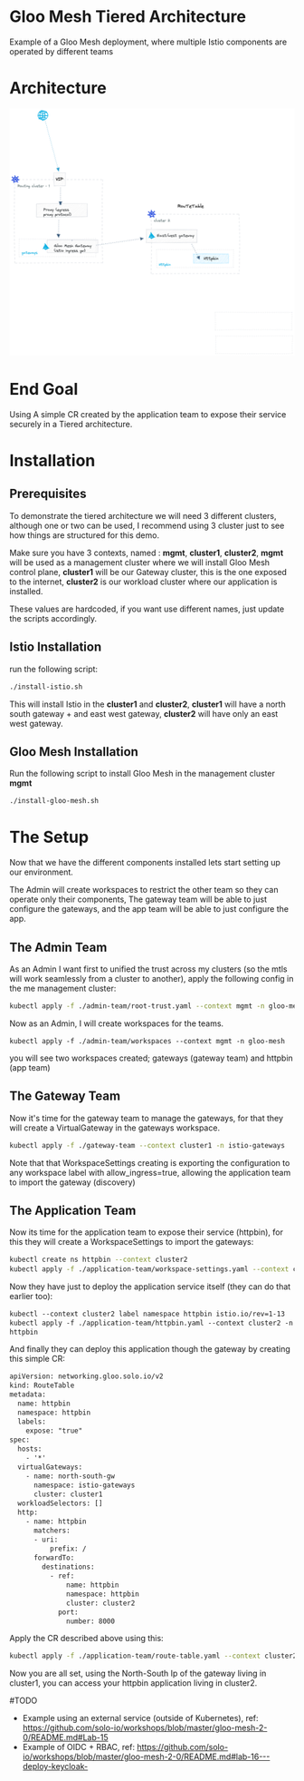 # Gloo Mesh Tiered Architecture
Example of a Gloo Mesh deployment, where multiple Istio components are operated by different teams


# Architecture 

 ![Arch](https://raw.githubusercontent.com/asayah/gloo-mesh-tiered-arch/main/arch.png)


# End Goal

Using A simple CR created by the application team to expose their service securely in a Tiered architecture. 


# Installation 

## Prerequisites

To demonstrate the tiered architecture we will need 3 different clusters, although one or two can be used, I recommend using 3 cluster just to see how things are structured for this demo. 

Make sure you have 3 contexts, named : **mgmt**, **cluster1**, **cluster2**,  **mgmt** will be used as a management cluster where we will install Gloo Mesh control plane, **cluster1** will be our Gateway cluster, this is the one exposed to the internet, **cluster2** is our workload cluster where our application is installed. 

These values are hardcoded, if you want use different names, just update the scripts accordingly. 

## Istio Installation

run the following script: 

```bash
./install-istio.sh 
```

This will install Istio in the **cluster1** and **cluster2**, **cluster1** will have a north south gateway + and east west gateway, **cluster2** will have only an east west gateway.  
 
## Gloo Mesh Installation

Run the following script to install Gloo Mesh in the management cluster **mgmt**

```bash
./install-gloo-mesh.sh
```

# The Setup 

Now that we have the different components installed lets start setting up our environment. 

The Admin will create workspaces to restrict the other team so they can operate only their components, The gateway team will be able to just configure the gateways, and the app team will be able to just configure the app. 

## The Admin Team 

As an Admin I want first to unified the trust across my clusters (so the mtls will work seamlessly from a cluster to another), apply the following config in the me management cluster: 

```bash 
kubectl apply -f ./admin-team/root-trust.yaml --context mgmt -n gloo-mesh 
```
Now as an Admin, I will create workspaces for the teams. 

```
kubectl apply -f ./admin-team/workspaces --context mgmt -n gloo-mesh
```
you will see two workspaces created; gateways (gateway team) and httpbin (app team)

## The Gateway Team

Now it's time for the gateway team to manage the gateways, for that they will create a VirtualGateway in the gateways workspace. 

```bash
kubectl apply -f ./gateway-team --context cluster1 -n istio-gateways
```
Note that that WorkspaceSettings creating is exporting the configuration to any workspace label with allow_ingress=true, allowing the application team to import the gateway (discovery) 

## The Application Team

Now its time for the application team to expose their service (httpbin), for this they will create a WorkspaceSettings to import the gateways: 

```bash
kubectl create ns httpbin --context cluster2
kubectl apply -f ./application-team/workspace-settings.yaml --context cluster2 -n httpbin
```

Now they have just to deploy the application service itself (they can do that earlier too):

```
kubectl --context cluster2 label namespace httpbin istio.io/rev=1-13
kubectl apply -f ./application-team/httpbin.yaml --context cluster2 -n httpbin
```

And finally they can deploy this application though the gateway by creating this simple CR: 

```
apiVersion: networking.gloo.solo.io/v2
kind: RouteTable
metadata:
  name: httpbin
  namespace: httpbin
  labels:
    expose: "true"
spec:
  hosts:
    - '*'
  virtualGateways:
    - name: north-south-gw
      namespace: istio-gateways
      cluster: cluster1
  workloadSelectors: []
  http:
    - name: httpbin
      matchers:
      - uri:
          prefix: /
      forwardTo:
        destinations:
          - ref:
              name: httpbin
              namespace: httpbin
              cluster: cluster2
            port:
              number: 8000

```

Apply the CR described above using this: 

```bash
kubectl apply -f ./application-team/route-table.yaml --context cluster2 -n httpbin
```


Now you are all set, using the North-South Ip of the gateway living in cluster1, you can access your httpbin application living in cluster2. 


#TODO 

- Example using an external service (outside of Kubernetes), ref: https://github.com/solo-io/workshops/blob/master/gloo-mesh-2-0/README.md#Lab-15
- Example of OIDC + RBAC, ref: https://github.com/solo-io/workshops/blob/master/gloo-mesh-2-0/README.md#lab-16---deploy-keycloak-